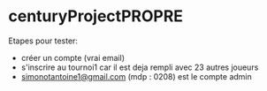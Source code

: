 # centuryProjectPROPRE
Etapes pour tester:
- créer un compte (vrai email)
- s'inscrire au tournoi1 car il est deja rempli avec 23 autres joueurs
- simonotantoine1@gmail.com (mdp : 0208) est le compte admin

